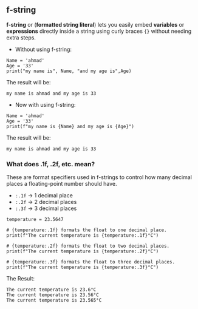 
## f-string
**f-string** or (**formatted string literal**) lets you easily embed **variables** or **expressions** directly inside a string using curly braces `{}` without needing extra steps.

- Without using f-string:
```
Name = 'ahmad'
Age = '33'
print("my name is", Name, "and my age is",Age)
```
The result will be:
```
my name is ahmad and my age is 33
```
- Now with using f-string:
```
Name = 'ahmad'
Age = '33'
print(f"my name is {Name} and my age is {Age}")
```
The result will be:
```
my name is ahmad and my age is 33
```
### What does .1f, .2f, etc. mean?
These are format specifiers used in f-strings to control how many decimal places a floating-point number should have.
- `:.1f` → 1 decimal place
- `:.2f` → 2 decimal places
- `:.3f` → 3 decimal places

```
temperature = 23.5647

# {temperature:.1f} formats the float to one decimal place.
print(f"The current temperature is {temperature:.1f}°C")

# {temperature:.2f} formats the float to two decimal places.
print(f"The current temperature is {temperature:.2f}°C")

# {temperature:.3f} formats the float to three decimal places.
print(f"The current temperature is {temperature:.3f}°C")

```
The Result: 
```
The current temperature is 23.6°C
The current temperature is 23.56°C
The current temperature is 23.565°C
```
